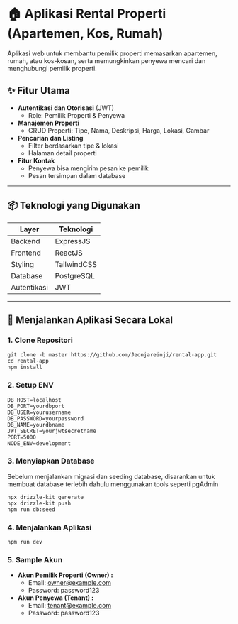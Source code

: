 # 🏠 Aplikasi Rental Properti (Apartemen, Kos, Rumah)

Aplikasi web untuk membantu pemilik properti memasarkan apartemen, rumah, atau kos-kosan, serta memungkinkan penyewa mencari dan menghubungi pemilik properti.

## ✨ Fitur Utama

- **Autentikasi dan Otorisasi** (JWT)
  - Role: Pemilik Properti & Penyewa
- **Manajemen Properti**
  - CRUD Properti: Tipe, Nama, Deskripsi, Harga, Lokasi, Gambar
- **Pencarian dan Listing**
  - Filter berdasarkan tipe & lokasi
  - Halaman detail properti
- **Fitur Kontak**
  - Penyewa bisa mengirim pesan ke pemilik
  - Pesan tersimpan dalam database

---

## 📦 Teknologi yang Digunakan

| Layer          | Teknologi      |
|----------------|----------------|
| Backend        | ExpressJS      |
| Frontend       | ReactJS        |
| Styling        | TailwindCSS    |
| Database       | PostgreSQL     |
| Autentikasi    | JWT            |

---

## 🚀 Menjalankan Aplikasi Secara Lokal

### 1. Clone Repositori

```
git clone -b master https://github.com/Jeonjareinji/rental-app.git
cd rental-app
npm install
```

### 2. Setup ENV
```
DB_HOST=localhost
DB_PORT=yourdbport
DB_USER=yourusername
DB_PASSWORD=yourpassword
DB_NAME=yourdbname
JWT_SECRET=yourjwtsecretname
PORT=5000
NODE_ENV=development
```

### 3. Menyiapkan Database
Sebelum menjalankan migrasi dan seeding database, disarankan untuk membuat database terlebih dahulu menggunakan tools seperti pgAdmin
```
npx drizzle-kit generate
npx drizzle-kit push
npm run db:seed
```

### 4. Menjalankan Aplikasi
```
npm run dev
```

### 5. Sample Akun
- **Akun Pemilik Properti (Owner) :**
  - Email: owner@example.com
  - Password: password123
- **Akun Penyewa (Tenant) :**
  - Email: tenant@example.com
  - Password: password123



